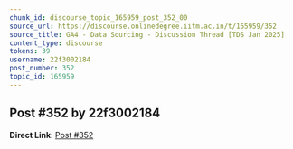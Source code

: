 ```yaml
---
chunk_id: discourse_topic_165959_post_352_00
source_url: https://discourse.onlinedegree.iitm.ac.in/t/165959/352
source_title: GA4 - Data Sourcing - Discussion Thread [TDS Jan 2025]
content_type: discourse
tokens: 39
username: 22f3002184
post_number: 352
topic_id: 165959
---
```


## Post #352 by 22f3002184

**Direct Link**: [Post #352](https://discourse.onlinedegree.iitm.ac.in/t/165959/352)
